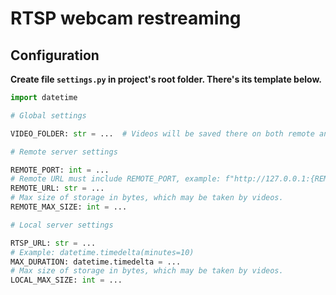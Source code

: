 # RTSP webcam restreaming

## Configuration

__Create file `settings.py` in project's root folder. There's its template below.__
```python
import datetime

# Global settings

VIDEO_FOLDER: str = ...  # Videos will be saved there on both remote and local servers.

# Remote server settings

REMOTE_PORT: int = ...
# Remote URL must include REMOTE_PORT, example: f"http://127.0.0.1:{REMOTE_PORT}/upload/"
REMOTE_URL: str = ...  
# Max size of storage in bytes, which may be taken by videos.
REMOTE_MAX_SIZE: int = ...

# Local server settings

RTSP_URL: str = ...
# Example: datetime.timedelta(minutes=10)
MAX_DURATION: datetime.timedelta = ...
# Max size of storage in bytes, which may be taken by videos.
LOCAL_MAX_SIZE: int = ...
```
